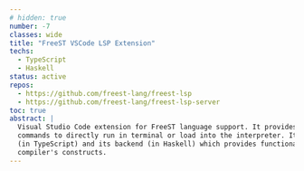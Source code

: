 ```yaml
---
# hidden: true
number: -7
classes: wide
title: "FreeST VSCode LSP Extension"
techs:
  - TypeScript
  - Haskell
status: active
repos: 
  - https://github.com/freest-lang/freest-lsp
  - https://github.com/freest-lang/freest-lsp-server
toc: true
abstract: |
  Visual Studio Code extension for FreeST language support. It provides error highlighting and 
  commands to directly run in terminal or load into the interpreter. It's split into its frontend
  (in TypeScript) and its backend (in Haskell) which provides functionality using FreeST's 
  compiler's constructs.
---
```


<!-- 
## Motivation

## Design

## Implementation

## Demo

## How to use 
-->
